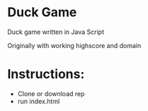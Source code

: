 # Duck Game
Duck game written in Java Script

Originally with working highscore and domain

# Instructions:
- Clone or download rep
- run index.html
